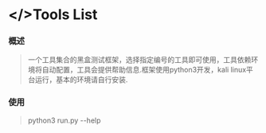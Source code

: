 # </>Tools List


### 概述
> 一个工具集合的黑盒测试框架，选择指定编号的工具即可使用，工具依赖环境将自动配置，工具会提供帮助信息.框架使用python3开发，kali linux平台运行，基本的环境请自行安装.



### 使用
> python3 run.py --help